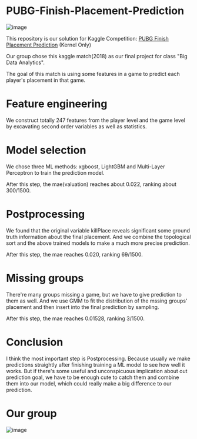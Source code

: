 # PUBG-Finish-Placement-Prediction

![image](https://github.com/yansun1996/PUBG-Finish-Placement-Prediction/blob/master/src/FinalRun/PUBG%20Inlay.jpg)

This repository is our solution for Kaggle Competition: [PUBG Finish Placement Prediction](https://www.kaggle.com/c/pubg-finish-placement-prediction) (Kernel Only)

Our group chose this kaggle match(2018) as our final project for class "Big Data Analytics". 

The goal of this match is using some features in a game to predict each player's placement in that game.

# Feature engineering

We construct totally 247 features from the player level and the game level by excavating second order variables as well as statistics.

# Model selection

We chose three ML methods: xgboost, LightGBM and Multi-Layer Perceptron to train the prediction model. 

After this step, the mae(valuation) reaches about 0.022, ranking about 300/1500.

# Postprocessing

We found that the original variable killPlace reveals significant some ground truth information about the final placement. And we combine the topological sort and the above trained models to make a much more precise prediction.

After this step, the mae reaches 0.020, ranking 69/1500.

# Missing groups

There're many groups missing a game, but we have to give prediction to them as well. And we use GMM to fit the distribution of the mssing groups' placement and then insert into the final prediction by sampling.

After this step, the mae reaches 0.01528, ranking 3/1500.

# Conclusion

I think the most important step is Postprocessing. Because usually we make predictions straightly after finishing training a ML model to see how well it works. But if there's some useful and unconspicuous implication about out prediction goal, we have to be enough cute to catch them and combine them into our model, which could really make a big difference to our prediction.

# Our group

![image]()
